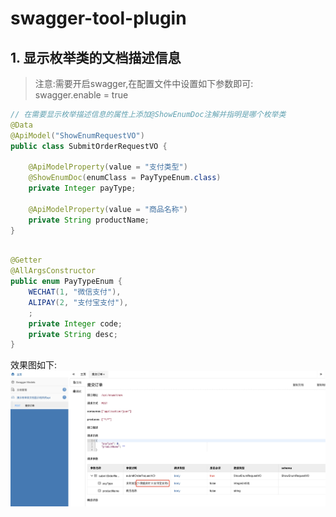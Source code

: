 # swagger-tool-plugin

## 1. 显示枚举类的文档描述信息

> 注意:需要开启swagger,在配置文件中设置如下参数即可:  
> swagger.enable = true

~~~java
// 在需要显示枚举描述信息的属性上添加@ShowEnumDoc注解并指明是哪个枚举类
@Data
@ApiModel("ShowEnumRequestVO")
public class SubmitOrderRequestVO {

    @ApiModelProperty(value = "支付类型")
    @ShowEnumDoc(enumClass = PayTypeEnum.class)
    private Integer payType;

    @ApiModelProperty(value = "商品名称")
    private String productName;
}
~~~

~~~java

@Getter
@AllArgsConstructor
public enum PayTypeEnum {
    WECHAT(1, "微信支付"),
    ALIPAY(2, "支付宝支付"),
    ;
    private Integer code;
    private String desc;
}
~~~

效果图如下:  
![显示枚举类型的文档描述信息](images/显示枚举类型的文档描述信息.jpg)

